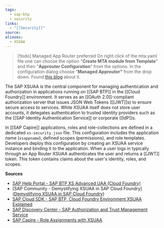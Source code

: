 ```yaml
---
tags:
  - sap-btp
  - security
links:
  - "[[Security]]"
source:
aliases:
  - XSUAA
---
```

> [!todo] Managed App Router preferred
> On right click of the mta.yaml file one can choose the option "**Create MTA module from Template**" and then "**Approuter Configuration**" from the options. In the configuration dialog choose "**Managed Approuter"** from the drop down. Found [this blog](https://community.sap.com/t5/technology-blog-posts-by-members/xsuaa-based-authentication-using-managed-approuter/ba-p/13572129) about it.

The SAP XSUAA is the central component for managing authentication and authorization in applications running on [[SAP BTP]] in the [[Cloud Foundry]] environment. It serves as an [[OAuth 2.0]]-compliant authorization server that issues JSON Web Tokens ([[JWT]]s) to ensure secure access to services. While XSUAA itself does not store user accounts, it delegates authentication to trusted identity providers such as the [[SAP Identity Authentication Service]] or corporate [[IdP]]s.

In [[SAP Capire]] applications, roles and role-collections are defined in a dedicated `xs-security.json` file. This configuration includes the application name (`xsappname`), defined scopes (permissions), and role templates. Developers deploy this configuration by creating an XSUAA service instance and binding it to the application. When a user logs in typically through an App Router XSUAA authenticates the user and returns a [[JWT]] token. This token contains claims about the user's identity, roles, and scopes.

**Sources**
- [SAP Help Portal - SAP BTP XS Advanced UAA (Cloud Foundry)](https://help.sap.com/docs/cloud-identity-services/cloud-identity-services/sap-btp-xs-advanced-uaa-cloud-foundry?locale=en-US)
- [SAP Community - Demystifying XSUAA in SAP Cloud Foundry]([Demystifying XSUAA in SAP Cloud Foundry](https://community.sap.com/t5/technology-blog-posts-by-sap/demystifying-xsuaa-in-sap-cloud-foundry/ba-p/13468237))
- [SAP Cloud SDK - SAP BTP, Cloud Foundry Environment XSUAA Explained](https://sap.github.io/cloud-sdk/docs/java/guides/cloud-foundry-xsuaa-service)
- [SAP Discovery Center - SAP Authorization and Trust Management Service](https://discovery-center.cloud.sap/serviceCatalog/authorization-and-trust-management-service?region=all)
- [SAP Capire - Role Assignments with XSUAA](https://cap.cloud.sap/docs/guides/security/authorization#xsuaa-configuration)